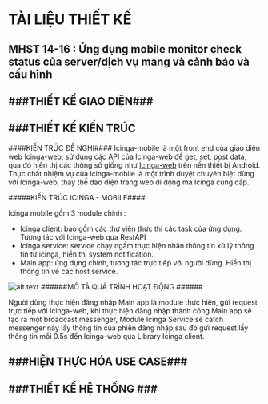 TÀI LIỆU THIẾT KẾ
=================

MHST 14-16 : Ứng dụng mobile monitor check status của server/dịch vụ mạng và cảnh báo và cấu hình
------------------------------------------------------------------------------------------

###THIẾT KẾ GIAO DIỆN###
----------------------




###THIẾT KẾ KIẾN TRÚC
------------------------
####KIẾN TRÚC ĐỀ NGHỊ####
Icinga-mobile là một front end của giao diện web [Icinga-web](https://www.icinga.org/icinga/screenshots/icinga-web/), sử dụng các API của [Icinga-web](https://www.icinga.org/icinga/screenshots/icinga-web/) để get, set, post data, qua đó hiển thị các thông số giống như [Icinga-web](https://www.icinga.org/icinga/screenshots/icinga-web/) trên nền thiết bị Android. Thực chất nhiệm vụ của Icinga-mobile là một trình duyệt chuyên biệt dùng với Icinga-web, thay thế dao diện trang web di động mà Icinga cung cấp.

#####KIẾN TRÚC ICINGA - MOBILE####

Icinga mobile gồm 3 module chính : 
* Icinga client: bao gồm các thư viện thực thi các task của ứng dụng. Tương tác với Icinga-web qua RestAPI
* Icinga service: service chạy ngầm thực hiện nhận thông tin xử lý thông tin từ icinga, hiển thị system notification.
* Main app: ứng dụng chính, tương tác trực tiếp với người dùng. Hiển thị thông tin về các host service.

![alt text](.\images\Kientrucicinga.png "Kiến trúc Icinga-mobile")
######MÔ TẢ QUÁ TRÌNH HOẠT ĐỘNG ######

Người dùng thực hiện đăng nhập Main app là module thực hiện, gửi request trực tiếp với Icinga-web, khi thực hiện đăng nhập thành công Main app sẽ tạo ra một broadcast messenger, Module Icinga Service sẽ catch messenger này lấy thông tin của phiên đăng nhập,sau đó gửi request lấy thông tin mỗi 0.5s đến Icinga-web qua Library Icinga client.

###HIỆN THỰC HÓA USE CASE###
----------------------------



###THIẾT KẾ HỆ THỐNG ###
------------------------